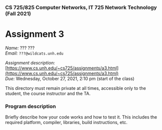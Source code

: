 ### CS 725/825 Computer Networks, IT 725 Network Technology  (Fall 2021) ###

# Assignment 3 #

*Name:* ??? ???  
*Email:* `???@wildcats.unh.edu`

*Assignment description:* [https://www.cs.unh.edu/~cs725/assignments/a3.html](https://www.cs.unh.edu/~cs725/assignments/a3.html)  
*Due:* Wednesday, October 27, 2021, 2:10 pm (start of the class)

This directory must remain private at all times, accessible only to the student, the course instructor and the TA. 

### Program description ###

Briefly describe how your code works and how to test it. This includes the required platform, compiler, libraries, build instructions, etc.

